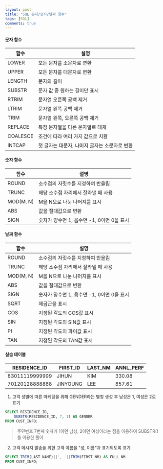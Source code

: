 ```yaml
---
layout: post
title: "SQL 문자/숫자/날짜 함수"
tags: [SQL]
comments: true
---
```


#### 문자 함수
| 함수     | 설명                                          |
|----------|-----------------------------------------------|
| LOWER    | 모든 문자를 소문자로 변환                     |
| UPPER    | 모든 문자를 대문자로 변환                     |
| LENGTH   | 문자의 길이                                   |
| SUBSTR   | 문자 값 중 원하는 길이만 표시                 |
| RTRIM    | 문자열 오른쪽 공백 제거                       |
| LTRIM    | 문자열 왼쪽 공백 제거                         |
| TRIM     | 문자열 왼쪽, 오른쪽 공백 제거                 |
| REPLACE  | 특정 문자열을 다른 문자열로 대체              |
| COALESCE | 조건에 따라 여러 가지 값으로 치환             |
| INTCAP   | 첫 글자는 대문자, 나머지 글자는 소문자로 변환 |

#### 숫자 함수
| 함수      | 설명                                       |
|-----------|--------------------------------------------|
| ROUND     | 소수점의 자릿수를 지정하여 반올림          |
| TRUNC     | 해당 소수점 자리에서 잘라낼 때 사용        |
| MOD(M, N) | M을 N으로 나눈 나머지를 표시               |
| ABS       | 값을 절대값으로 변환                       |
| SIGN      | 숫자가 양수면 1, 음수면 -1, 0이면 0을 표시 |

#### 날짜 함수
| 함수      | 설명                                       |
|-----------|--------------------------------------------|
| ROUND     | 소수점의 자릿수를 지정하여 반올림          |
| TRUNC     | 해당 소수점 자리에서 잘라낼 때 사용        |
| MOD(M, N) | M을 N으로 나눈 나머지를 표시               |
| ABS       | 값을 절대값으로 변환                       |
| SIGN      | 숫자가 양수면 1, 음수면 -1, 0이면 0을 표시 |
| SQRT      | 제곱근을 표시                              |
| COS       | 지정된 각도의 COS값 표시                   |
| SIN       | 지정된 각도의 SIN값 표시                   |
| PI        | 지정된 각도의 파이값 표시                  |
| TAN       | 지정된 각도의 TAN값 표시                   |

#### 실습 테이블
| RESIDENCE_ID   | FIRST_ID | LAST_NM | ANNL_PERF |
|----------------|----------|---------|-----------|
| 83011119999999 | JIHUN    | KIM     | 330.08    |
| 70120128888888 | JINYOUNG | LEE     | 857.61    |


1. 고객 성별에 따른 마케팅을 위해 GENDER라는 별칭 생성 후 남성은 1, 여성은 2로 표기

```sql
SELECT RESIDENCE_ID,
    SUBSTR(RESIDENCE_ID, 7, 1) AS GENDER
FROM CUST_INFO;
```
> 주민번호 7번째 숫자가 1이면 남성, 2이면 여성이라는 점을 이용하여 SUBSTR()를 이용한 풀이

2. 고객 메시지 발송을 위한 고객 이름을 "성, 이름"과 표기되도록 표기
```sql
SELECT TRIM(LAST_NAME)||', '||TRIM(FIRST_NM) AS FULL_NM
FROM CUST_INFO;
```